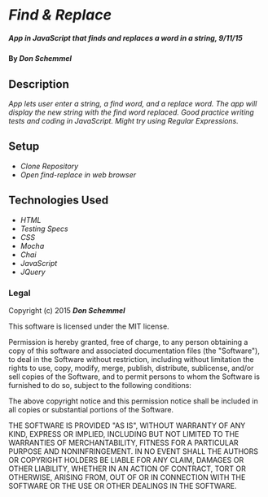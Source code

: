 # _Find & Replace_

##### _App in JavaScript that finds and replaces a word in a string, 9/11/15_

#### By _**Don Schemmel**_

## Description

_App lets user enter a string, a find word, and a replace word. The app
will display the new string with the find word replaced. Good practice writing
tests and coding in JavaScript. Might try using Regular Expressions._

## Setup

* _Clone Repository_
* _Open find-replace in web browser_

## Technologies Used

* _HTML_
* _Testing Specs_
* _CSS_
* _Mocha_
* _Chai_
* _JavaScript_
* _JQuery_

### Legal

Copyright (c) 2015 **_Don Schemmel_**

This software is licensed under the MIT license.

Permission is hereby granted, free of charge, to any person obtaining a copy
of this software and associated documentation files (the "Software"), to deal
in the Software without restriction, including without limitation the rights
to use, copy, modify, merge, publish, distribute, sublicense, and/or sell
copies of the Software, and to permit persons to whom the Software is
furnished to do so, subject to the following conditions:

The above copyright notice and this permission notice shall be included in
all copies or substantial portions of the Software.

THE SOFTWARE IS PROVIDED "AS IS", WITHOUT WARRANTY OF ANY KIND, EXPRESS OR
IMPLIED, INCLUDING BUT NOT LIMITED TO THE WARRANTIES OF MERCHANTABILITY,
FITNESS FOR A PARTICULAR PURPOSE AND NONINFRINGEMENT. IN NO EVENT SHALL THE
AUTHORS OR COPYRIGHT HOLDERS BE LIABLE FOR ANY CLAIM, DAMAGES OR OTHER
LIABILITY, WHETHER IN AN ACTION OF CONTRACT, TORT OR OTHERWISE, ARISING FROM,
OUT OF OR IN CONNECTION WITH THE SOFTWARE OR THE USE OR OTHER DEALINGS IN
THE SOFTWARE.
